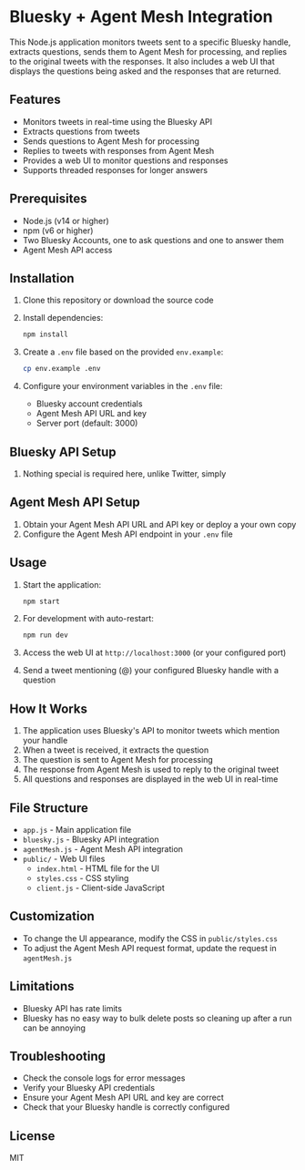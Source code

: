 # Bluesky + Agent Mesh Integration

This Node.js application monitors tweets sent to a specific Bluesky handle, extracts questions, sends them to Agent Mesh for processing, and replies to the original tweets with the responses. It also includes a web UI that displays the questions being asked and the responses that are returned.

## Features

- Monitors tweets in real-time using the Bluesky API
- Extracts questions from tweets
- Sends questions to Agent Mesh for processing
- Replies to tweets with responses from Agent Mesh
- Provides a web UI to monitor questions and responses
- Supports threaded responses for longer answers

## Prerequisites

- Node.js (v14 or higher)
- npm (v6 or higher)
- Two Bluesky Accounts, one to ask questions and one to answer them
- Agent Mesh API access

## Installation

1. Clone this repository or download the source code

2. Install dependencies:
   ```bash
   npm install
   ```

3. Create a `.env` file based on the provided `env.example`:
   ```bash
   cp env.example .env
   ```

4. Configure your environment variables in the `.env` file:
   - Bluesky account credentials
   - Agent Mesh API URL and key
   - Server port (default: 3000)

## Bluesky API Setup

1. Nothing special is required here, unlike Twitter, simply

## Agent Mesh API Setup

1. Obtain your Agent Mesh API URL and API key or deploy a your own copy
2. Configure the Agent Mesh API endpoint in your `.env` file

## Usage

1. Start the application:
   ```bash
   npm start
   ```

2. For development with auto-restart:
   ```bash
   npm run dev
   ```

3. Access the web UI at `http://localhost:3000` (or your configured port)

4. Send a tweet mentioning (@<Bluesky Handle>) your configured Bluesky handle with a question

## How It Works

1. The application uses Bluesky's API to monitor tweets which mention your handle
2. When a tweet is received, it extracts the question
3. The question is sent to Agent Mesh for processing
4. The response from Agent Mesh is used to reply to the original tweet
5. All questions and responses are displayed in the web UI in real-time

## File Structure

- `app.js` - Main application file
- `bluesky.js` - Bluesky API integration
- `agentMesh.js` - Agent Mesh API integration
- `public/` - Web UI files
  - `index.html` - HTML file for the UI
  - `styles.css` - CSS styling
  - `client.js` - Client-side JavaScript

## Customization

- To change the UI appearance, modify the CSS in `public/styles.css`
- To adjust the Agent Mesh API request format, update the request in `agentMesh.js`

## Limitations

- Bluesky API has rate limits
- Bluesky has no easy way to bulk delete posts so cleaning up after a run can be annoying

## Troubleshooting

- Check the console logs for error messages
- Verify your Bluesky API credentials
- Ensure your Agent Mesh API URL and key are correct
- Check that your Bluesky handle is correctly configured

## License

MIT